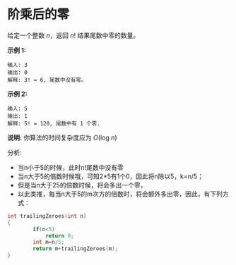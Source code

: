 # 阶乘后的零

给定一个整数 *n*，返回 *n*! 结果尾数中零的数量。

**示例 1:**

```
输入: 3
输出: 0
解释: 3! = 6, 尾数中没有零。
```

**示例 2:**

```
输入: 5
输出: 1
解释: 5! = 120, 尾数中有 1 个零.
```

**说明:** 你算法的时间复杂度应为 *O*(log *n*) 





分析:

- 当n小于5的时候，此时n!尾数中没有零
- 当n大于5的倍数时候哦，可知2*5有1个0，因此将n除以5，k=n/5；
- 但是当n大于25的倍数时候，将会多出一个零，
- 以此类推，每当n大于5的m次方的倍数时，将会额外多出零，因此，有下列方式：

~~~c++
int trailingZeroes(int n)
{
        if(n<5)
            return 0;
        int m=n/5;
        return m+trailingZeroes(m);
}
~~~



